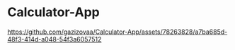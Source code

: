 # Calculator-App


https://github.com/gazizovaa/Calculator-App/assets/78263828/a7ba685d-48f3-414d-a048-54f3a6057512


